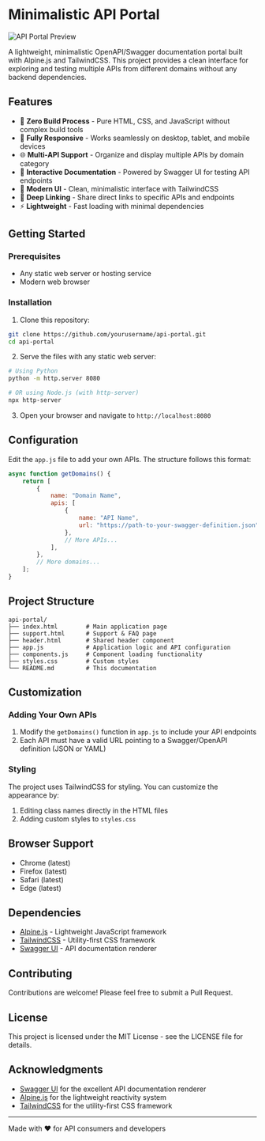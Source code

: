 # Minimalistic API Portal

![API Portal Preview](https://user-images.githubusercontent.com/assets/api-portal-preview.png)

A lightweight, minimalistic OpenAPI/Swagger documentation portal built with Alpine.js and TailwindCSS. This project provides a clean interface for exploring and testing multiple APIs from different domains without any backend dependencies.

## Features

- 🚀 **Zero Build Process** - Pure HTML, CSS, and JavaScript without complex build tools
- 📱 **Fully Responsive** - Works seamlessly on desktop, tablet, and mobile devices
- 🌐 **Multi-API Support** - Organize and display multiple APIs by domain category
- 🔎 **Interactive Documentation** - Powered by Swagger UI for testing API endpoints
- 🎨 **Modern UI** - Clean, minimalistic interface with TailwindCSS
- 🔄 **Deep Linking** - Share direct links to specific APIs and endpoints
- ⚡ **Lightweight** - Fast loading with minimal dependencies

## Getting Started

### Prerequisites

- Any static web server or hosting service
- Modern web browser

### Installation

1. Clone this repository:

```bash
git clone https://github.com/yourusername/api-portal.git
cd api-portal
```

2. Serve the files with any static web server:

```bash
# Using Python
python -m http.server 8080

# OR using Node.js (with http-server)
npx http-server
```

3. Open your browser and navigate to `http://localhost:8080`

## Configuration

Edit the `app.js` file to add your own APIs. The structure follows this format:

```javascript
async function getDomains() {
    return [
        {
            name: "Domain Name",
            apis: [
                {
                    name: "API Name",
                    url: "https://path-to-your-swagger-definition.json",
                },
                // More APIs...
            ],
        },
        // More domains...
    ];
}
```

## Project Structure

```
api-portal/
├── index.html        # Main application page
├── support.html      # Support & FAQ page
├── header.html       # Shared header component
├── app.js            # Application logic and API configuration
├── components.js     # Component loading functionality
├── styles.css        # Custom styles
└── README.md         # This documentation
```

## Customization

### Adding Your Own APIs

1. Modify the `getDomains()` function in `app.js` to include your API endpoints
2. Each API must have a valid URL pointing to a Swagger/OpenAPI definition (JSON or YAML)

### Styling

The project uses TailwindCSS for styling. You can customize the appearance by:

1. Editing class names directly in the HTML files
2. Adding custom styles to `styles.css`

## Browser Support

- Chrome (latest)
- Firefox (latest)
- Safari (latest)
- Edge (latest)

## Dependencies

- [Alpine.js](https://alpinejs.dev/) - Lightweight JavaScript framework
- [TailwindCSS](https://tailwindcss.com/) - Utility-first CSS framework
- [Swagger UI](https://swagger.io/tools/swagger-ui/) - API documentation renderer

## Contributing

Contributions are welcome! Please feel free to submit a Pull Request.

## License

This project is licensed under the MIT License - see the LICENSE file for details.

## Acknowledgments

- [Swagger UI](https://swagger.io/tools/swagger-ui/) for the excellent API documentation renderer
- [Alpine.js](https://alpinejs.dev/) for the lightweight reactivity system
- [TailwindCSS](https://tailwindcss.com/) for the utility-first CSS framework

---

Made with ❤️ for API consumers and developers
